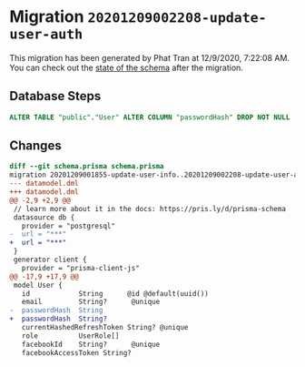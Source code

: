 # Migration `20201209002208-update-user-auth`

This migration has been generated by Phat Tran at 12/9/2020, 7:22:08 AM.
You can check out the [state of the schema](./schema.prisma) after the migration.

## Database Steps

```sql
ALTER TABLE "public"."User" ALTER COLUMN "passwordHash" DROP NOT NULL
```

## Changes

```diff
diff --git schema.prisma schema.prisma
migration 20201209001855-update-user-info..20201209002208-update-user-auth
--- datamodel.dml
+++ datamodel.dml
@@ -2,9 +2,9 @@
 // learn more about it in the docs: https://pris.ly/d/prisma-schema
 datasource db {
   provider = "postgresql"
-  url = "***"
+  url = "***"
 }
 generator client {
   provider = "prisma-client-js"
@@ -17,9 +17,9 @@
 model User {
   id            String      @id @default(uuid())
   email         String?      @unique
-  passwordHash  String
+  passwordHash  String?
   currentHashedRefreshToken String? @unique
   role          UserRole[]
   facebookId    String?      @unique
   facebookAccessToken String?
```


